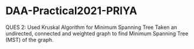 # DAA-Practical2021-PRIYA
QUES 2:
Used Kruskal Algorithm for Minimum Spanning Tree
Taken an undirected, connected and weighted graph to find Minimum Spanning Tree (MST) of the graph.


